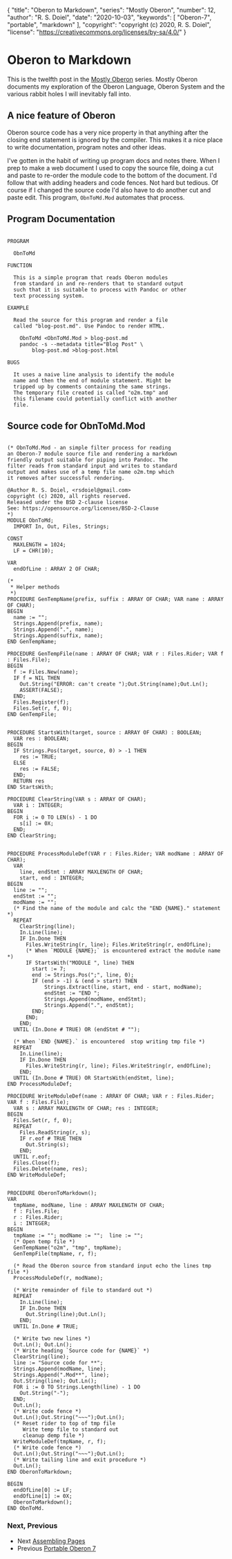 {
	"title": "Oberon to Markdown",
	"series": "Mostly Oberon",
	"number": 12,
	"author": "R. S. Doiel",
	"date": "2020-10-03",
	"keywords": [ "Oberon-7", "portable", "markdown" ],
	"copyright": "copyright (c) 2020, R. S. Doiel",
	"license": "https://creativecommons.org/licenses/by-sa/4.0/"
}

Oberon to Markdown
==================

This is the twelfth post in the [Mostly Oberon](https://rsdoiel.github.io/blog/2020/04/11/Mostly-Oberon.html) series. Mostly Oberon documents my exploration of the Oberon Language, Oberon System and the various rabbit holes I will inevitably fall into.

A nice feature of Oberon
------------------------

Oberon source code has a very nice property in that anything
after the closing end statement is ignored by the compiler.
This makes it a nice place to write documentation, program
notes and other ideas.

I've gotten in the habit of writing up program docs and
notes there. When I prep to make a web document I used to
copy the source file, doing a cut and paste to re-order
the module code to the bottom of the document. I'd follow
that with adding headers and code fences. Not hard but
tedious. Of course if I changed the source code I'd also
have to do another cut and paste edit. This program,
`ObnToMd.Mod` automates that process.

Program Documentation
---------------------

~~~~~~~~~~~~~~~~~~~~~~~~~~~~~~~~~~~~~~~~~~~~~~~~~~~~~~~~

PROGRAM

  ObnToMd

FUNCTION

  This is a simple program that reads Oberon modules
  from standard in and re-renders that to standard output
  such that it is suitable to process with Pandoc or other
  text processing system.

EXAMPLE

  Read the source for this program and render a file
  called "blog-post.md". Use Pandoc to render HTML.

    ObnToMd <ObnToMd.Mod > blog-post.md
    pandoc -s --metadata title="Blog Post" \
        blog-post.md >blog-post.html

BUGS

  It uses a naive line analysis to identify the module
  name and then the end of module statement. Might be
  tripped up by comments containing the same strings.
  The temporary file created is called "o2m.tmp" and
  this filename could potentially conflict with another
  file.

~~~~~~~~~~~~~~~~~~~~~~~~~~~~~~~~~~~~~~~~~~~~~~~~~~~~~~~~~




Source code for **ObnToMd.Mod**
-------------------------------

~~~

(* ObnToMd.Mod - an simple filter process for reading
an Oberon-7 module source file and rendering a markdown
friendly output suitable for piping into Pandoc. The
filter reads from standard input and writes to standard
output and makes use of a temp file name o2m.tmp which
it removes after successful rendering.

@Author R. S. Doiel, <rsdoiel@gmail.com>
copyright (c) 2020, all rights reserved.
Released under the BSD 2-clause license
See: https://opensource.org/licenses/BSD-2-Clause
*)
MODULE ObnToMd;
  IMPORT In, Out, Files, Strings;

CONST
  MAXLENGTH = 1024;
  LF = CHR(10);

VAR
  endOfLine : ARRAY 2 OF CHAR;

(*
 * Helper methods
 *)
PROCEDURE GenTempName(prefix, suffix : ARRAY OF CHAR; VAR name : ARRAY OF CHAR);
BEGIN
  name := "";
  Strings.Append(prefix, name);
  Strings.Append(".", name);
  Strings.Append(suffix, name);
END GenTempName;

PROCEDURE GenTempFile(name : ARRAY OF CHAR; VAR r : Files.Rider; VAR f : Files.File);
BEGIN
  f := Files.New(name);
  IF f = NIL THEN
    Out.String("ERROR: can't create ");Out.String(name);Out.Ln();
    ASSERT(FALSE);
  END;
  Files.Register(f);
  Files.Set(r, f, 0);
END GenTempFile;


PROCEDURE StartsWith(target, source : ARRAY OF CHAR) : BOOLEAN;
  VAR res : BOOLEAN;
BEGIN
  IF Strings.Pos(target, source, 0) > -1 THEN
    res := TRUE;
  ELSE
    res := FALSE;
  END;
  RETURN res
END StartsWith;

PROCEDURE ClearString(VAR s : ARRAY OF CHAR);
  VAR i : INTEGER;
BEGIN
  FOR i := 0 TO LEN(s) - 1 DO
    s[i] := 0X;
  END;
END ClearString;


PROCEDURE ProcessModuleDef(VAR r : Files.Rider; VAR modName : ARRAY OF CHAR);
  VAR
    line, endStmt : ARRAY MAXLENGTH OF CHAR;
    start, end : INTEGER;
BEGIN
  line := "";
  endStmt := "";
  modName := "";
  (* Find the name of the module and calc the "END {NAME}." statement *)
  REPEAT
    ClearString(line);
    In.Line(line);
    IF In.Done THEN
      Files.WriteString(r, line); Files.WriteString(r, endOfLine);
      (* When `MODULE {NAME};` is encountered extract the module name *)
      IF StartsWith("MODULE ", line) THEN
        start := 7;
        end := Strings.Pos(";", line, 0);
        IF (end > -1) & (end > start) THEN
            Strings.Extract(line, start, end - start, modName);
            endStmt := "END ";
            Strings.Append(modName, endStmt);
            Strings.Append(".", endStmt);
        END;
      END;
    END;
  UNTIL (In.Done # TRUE) OR (endStmt # "");

  (* When `END {NAME}.` is encountered  stop writing tmp file *)
  REPEAT
    In.Line(line);
    IF In.Done THEN
      Files.WriteString(r, line); Files.WriteString(r, endOfLine);
    END;
  UNTIL (In.Done # TRUE) OR StartsWith(endStmt, line);
END ProcessModuleDef;

PROCEDURE WriteModuleDef(name : ARRAY OF CHAR; VAR r : Files.Rider; VAR f : Files.File);
  VAR s : ARRAY MAXLENGTH OF CHAR; res : INTEGER;
BEGIN
  Files.Set(r, f, 0);
  REPEAT
    Files.ReadString(r, s);
    IF r.eof # TRUE THEN
      Out.String(s);
    END;
  UNTIL r.eof;
  Files.Close(f);
  Files.Delete(name, res);
END WriteModuleDef;


PROCEDURE OberonToMarkdown();
VAR
  tmpName, modName, line : ARRAY MAXLENGTH OF CHAR;
  f : Files.File;
  r : Files.Rider;
  i : INTEGER;
BEGIN
  tmpName := ""; modName := "";  line := "";
  (* Open temp file *)
  GenTempName("o2m", "tmp", tmpName);
  GenTempFile(tmpName, r, f);

  (* Read the Oberon source from standard input echo the lines tmp file *)
  ProcessModuleDef(r, modName);

  (* Write remainder of file to standard out *)
  REPEAT
    In.Line(line);
    IF In.Done THEN
      Out.String(line);Out.Ln();
    END;
  UNTIL In.Done # TRUE;

  (* Write two new lines *)
  Out.Ln(); Out.Ln();
  (* Write heading `Source code for {NAME}` *)
  ClearString(line);
  line := "Source code for **";
  Strings.Append(modName, line);
  Strings.Append(".Mod**", line);
  Out.String(line); Out.Ln();
  FOR i := 0 TO Strings.Length(line) - 1 DO
    Out.String("-");
  END;
  Out.Ln();
  (* Write code fence *)
  Out.Ln();Out.String("~~~");Out.Ln();
  (* Reset rider to top of tmp file
     Write temp file to standard out
     cleanup demp file *)
  WriteModuleDef(tmpName, r, f);
  (* Write code fence *)
  Out.Ln();Out.String("~~~");Out.Ln();
  (* Write tailing line and exit procedure *)
  Out.Ln();
END OberonToMarkdown;

BEGIN
  endOfLine[0] := LF;
  endOfLine[1] := 0X;
  OberonToMarkdown();
END ObnToMd.

~~~

### Next, Previous

+ Next [Assembling Pages](../../10/19/Assemble-pages.html)
+ Previous [Portable Oberon 7](../../08/15/Portable-Oberon-7.html)
